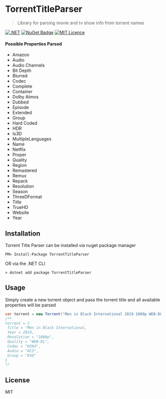 # TorrentTitleParser
> Library for parsing movie and tv show info from torrent names

[![.NET](https://github.com/bhmahler/TorrentTitleParser/actions/workflows/dotnet.yml/badge.svg)](https://github.com/bhmahler/TorrentTitleParser/actions/workflows/dotnet.yml) [![NuGet Badge](https://img.shields.io/nuget/dt/TorrentTitleParser)](https://www.nuget.org/packages/TorrentTitleParser/) [![MIT Licence](https://badges.frapsoft.com/os/mit/mit.png?v=103)](https://opensource.org/licenses/mit-license.php)
#### Possible Properties Parsed 

- Amazon
- Audio
- Audio Channels
- Bit Depth
- Blurred
- Codec
- Complete
- Container
- Dolby Atmos
- Dubbed
- Episode
- Extended
- Group
- Hard Coded
- HDR
- Is3D
- MultipleLanguages
- Name
- Netflix
- Proper
- Quality
- Region
- Remastered
- Remux
- Repack
- Resolution
- Season
- ThreeDFormat
- Title
- TrueHD
- Website
- Year

## Installation
Torrent Title Parser can be installed via nuget package manager

````
PM> Install-Package TorrentTitleParser
````
OR via the .NET CLI
````
> dotnet add package TorrentTitleParser
````

## Usage

Simply create a new torrent object and pass the torrent title and all available properties will be parsed

````C#
var torrent = new Torrent("Men in Black International 2019 1080p WEB-DL H264 AC3-EVO");
/**
torrent = {
 Title = "Men in Black International,
 Year = 2019,
 Resolution = "1080p",
 Quality = "WEB-DL",
 Codec = "H264",
 Audio = "AC3",
 Group = "EVO"		
}
*/
````


## License
MIT





















